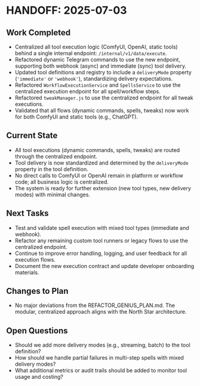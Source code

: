 # HANDOFF: 2025-07-03

## Work Completed
- Centralized all tool execution logic (ComfyUI, OpenAI, static tools) behind a single internal endpoint: `/internal/v1/data/execute`.
- Refactored dynamic Telegram commands to use the new endpoint, supporting both webhook (async) and immediate (sync) tool delivery.
- Updated tool definitions and registry to include a `deliveryMode` property (`'immediate'` or `'webhook'`), standardizing delivery expectations.
- Refactored `WorkflowExecutionService` and `SpellsService` to use the centralized execution endpoint for all spell/workflow steps.
- Refactored `tweakManager.js` to use the centralized endpoint for all tweak executions.
- Validated that all flows (dynamic commands, spells, tweaks) now work for both ComfyUI and static tools (e.g., ChatGPT).

## Current State
- All tool executions (dynamic commands, spells, tweaks) are routed through the centralized endpoint.
- Tool delivery is now standardized and determined by the `deliveryMode` property in the tool definition.
- No direct calls to ComfyUI or OpenAI remain in platform or workflow code; all business logic is centralized.
- The system is ready for further extension (new tool types, new delivery modes) with minimal changes.

## Next Tasks
- Test and validate spell execution with mixed tool types (immediate and webhook).
- Refactor any remaining custom tool runners or legacy flows to use the centralized endpoint.
- Continue to improve error handling, logging, and user feedback for all execution flows.
- Document the new execution contract and update developer onboarding materials.

## Changes to Plan
- No major deviations from the REFACTOR_GENIUS_PLAN.md. The modular, centralized approach aligns with the North Star architecture.

## Open Questions
- Should we add more delivery modes (e.g., streaming, batch) to the tool definition?
- How should we handle partial failures in multi-step spells with mixed delivery modes?
- What additional metrics or audit trails should be added to monitor tool usage and costing? 